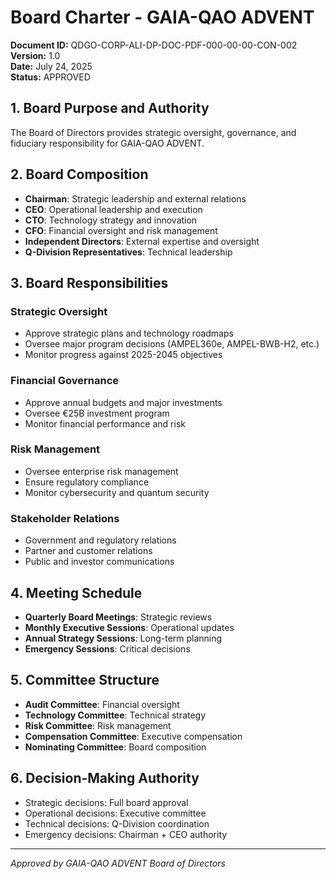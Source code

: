 # Board Charter - GAIA-QAO ADVENT
**Document ID:** QDGO-CORP-ALI-DP-DOC-PDF-000-00-00-CON-002  
**Version:** 1.0  
**Date:** July 24, 2025  
**Status:** APPROVED

## 1. Board Purpose and Authority
The Board of Directors provides strategic oversight, governance, and fiduciary responsibility for GAIA-QAO ADVENT.

## 2. Board Composition
- **Chairman**: Strategic leadership and external relations
- **CEO**: Operational leadership and execution
- **CTO**: Technology strategy and innovation
- **CFO**: Financial oversight and risk management
- **Independent Directors**: External expertise and oversight
- **Q-Division Representatives**: Technical leadership

## 3. Board Responsibilities
### Strategic Oversight
- Approve strategic plans and technology roadmaps
- Oversee major program decisions (AMPEL360e, AMPEL-BWB-H2, etc.)
- Monitor progress against 2025-2045 objectives

### Financial Governance
- Approve annual budgets and major investments
- Oversee €25B investment program
- Monitor financial performance and risk

### Risk Management
- Oversee enterprise risk management
- Ensure regulatory compliance
- Monitor cybersecurity and quantum security

### Stakeholder Relations
- Government and regulatory relations
- Partner and customer relations
- Public and investor communications

## 4. Meeting Schedule
- **Quarterly Board Meetings**: Strategic reviews
- **Monthly Executive Sessions**: Operational updates
- **Annual Strategy Sessions**: Long-term planning
- **Emergency Sessions**: Critical decisions

## 5. Committee Structure
- **Audit Committee**: Financial oversight
- **Technology Committee**: Technical strategy
- **Risk Committee**: Risk management
- **Compensation Committee**: Executive compensation
- **Nominating Committee**: Board composition

## 6. Decision-Making Authority
- Strategic decisions: Full board approval
- Operational decisions: Executive committee
- Technical decisions: Q-Division coordination
- Emergency decisions: Chairman + CEO authority

---
*Approved by GAIA-QAO ADVENT Board of Directors*
